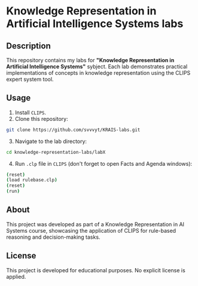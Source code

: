 # Knowledge Representation in Artificial Intelligence Systems labs

## Description

This repository contains my labs for **"Knowledge Representation in Artificial Intelligence Systems"** sybject. Each lab demonstrates practical implementations of concepts in knowledge representation using the CLIPS expert system tool.

## Usage

1. Install `CLIPS`.
2. Clone this repository:

```bash
git clone https://github.com/svvvyt/KRAIS-labs.git
```

3. Navigate to the lab directory:

```bash
cd knowledge-representation-labs/labX
```

4. Run `.clp` file in `CLIPS` (don't forget to open Facts and Agenda windows):

```bash
(reset)
(load rulebase.clp)
(reset)
(run)
```

## About

This project was developed as part of a Knowledge Representation in AI Systems course, showcasing the application of CLIPS for rule-based reasoning and decision-making tasks.

## License

This project is developed for educational purposes. No explicit license is applied.
